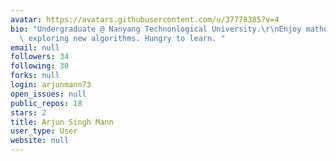 ```yaml
---
avatar: https://avatars.githubusercontent.com/u/37778385?v=4
bio: "Undergraduate @ Nanyang Technonlogical University.\r\nEnjoy mathematics and\
  \ exploring new algorithms. Hungry to learn. "
email: null
followers: 34
following: 30
forks: null
login: arjunmann73
open_issues: null
public_repos: 18
stars: 2
title: Arjun Singh Mann
user_type: User
website: null
---
```

